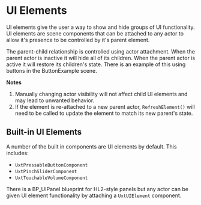 # UI Elements

UI elements give the user a way to show and hide groups of UI functionality. UI elements are scene components that can be attached to any actor to allow it's presence to be controlled by it's parent element.

The parent-child relationship is controlled using actor attachment. When the parent actor is inactive it will hide all of its children. When the parent actor is active it will restore its children's state. There is an example of this using buttons in the ButtonExample scene.

**Notes**
1. Manually changing actor visibility will not affect child UI elements and may lead to unwanted behavior.
2. If the element is re-attached to a new parent actor, `RefreshElement()` will need to be called to update the element to match its new parent's state.

## Built-in UI Elements

A number of the built in components are UI elements by default. This includes:
* `UxtPressableButtonComponent`
* `UxtPinchSliderComponent`
* `UxtTouchableVolumeComponent`

There is a BP_UIPanel blueprint for HL2-style panels but any actor can be given UI element functionality by attaching a `UxtUIElement` component.
